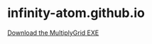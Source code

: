 # infinity-atom.github.io
[Download the MultiplyGrid EXE](https://infinity-atom.github.io/multiplygrid.html)
